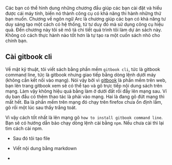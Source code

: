 Các bạn có thể hình dung những chương đầu giúp các bạn cài đặt và hiểu được cái máy tính, biến nó thành công cụ có khả năng thi hành những thứ bạn muốn. Chương về ngôn ngữ Arc là chương giúp các bạn có khả năng tư duy sáng tạo một cách có hệ thống, từ tư duy đó mà sử dụng công cụ hiệu quả. Đến chương này tôi sẽ mô tả chi tiết quá trình tôi làm dự án sách này. Không có cách thực hành nào tốt hơn là tự tạo ra một cuốn sách nhỏ cho chính bạn.

## Cài gitbook cli  

Về mặt kỹ thuật, tôi viết sách bằng phần mềm ```gitbook cli```, tức là gitbook command line, tức là gitbook nhưng giao tiếp bằng dòng lệnh dưới máy (không cần kết nối vào mạng). Nói vậy bởi vì [gitbook](https://www.gitbook.com/) là phần mềm trên web, bạn lên trang gitbook xem sẽ có thể tạo và gõ trực tiếp nội dung sách trên mạng. Làm vậy không hiệu quả bằng làm ở dưới đất rồi đẩy lên mạng sau. Ví dụ ban đầu có thêm thao tác là phải vào mạng. Hai là đang gõ đứt mạng thì mất hết. Ba là phần mềm trên mạng đó chạy trên firefox chưa ổn định lắm, gõ rồi một lúc sau thấy trắng toát. 

Vì vậy cách tốt nhất là lên mạng gõ ```how to install gitbook command line```. Bạn sẽ có hướng dẫn bảo chạy dòng lệnh cài bằng ```npm```. Nếu chưa cài thì lại tìm cách cài npm. 

* Sau đó tôi tạo file 


* Viết nội dung bằng markdown 


* 

